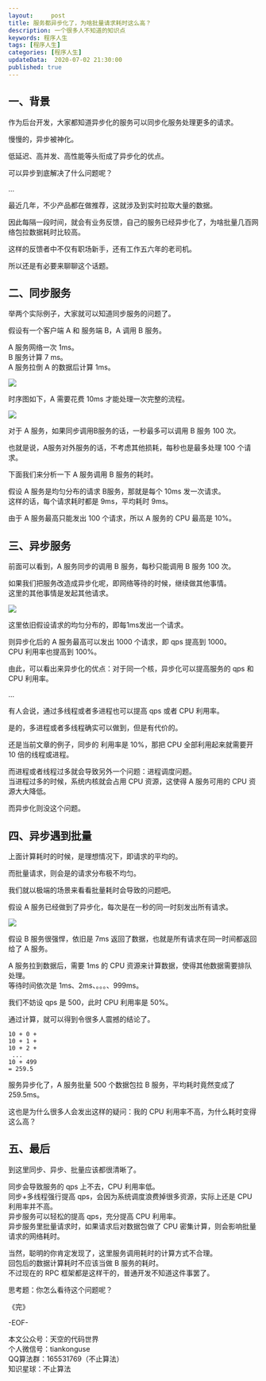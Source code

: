 ```yaml
---   
layout:     post  
title: 服务都异步化了，为啥批量请求耗时这么高？  
description: 一个很多人不知道的知识点  
keywords: 程序人生  
tags: [程序人生]    
categories: [程序人生]  
updateData:  2020-07-02 21:30:00  
published: true  
---  
```



## 一、背景  


作为后台开发，大家都知道异步化的服务可以同步化服务处理更多的请求。  


慢慢的，异步被神化。  


低延迟、高并发、高性能等头衔成了异步化的优点。  


可以异步到底解决了什么问题呢？  


...  


最近几年，不少产品都在做推荐，这就涉及到实时拉取大量的数据。  


因此每隔一段时间，就会有业务反馈，自己的服务已经异步化了，为啥批量几百网络包拉数据耗时比较高。 


这样的反馈者中不仅有职场新手，还有工作五六年的老司机。  


所以还是有必要来聊聊这个话题。  


## 二、同步服务  


举两个实际例子，大家就可以知道同步服务的问题了。  


假设有一个客户端 A 和 服务端 B，A 调用 B 服务。  


A 服务网络一次 1ms。  
B 服务计算 7 ms。  
A 服务拉倒 A 的数据后计算 1ms。  


![](http://res2020.tiankonguse.com/images/2020/07/02/001.png)  


时序图如下，A 需要花费 10ms 才能处理一次完整的流程。  


![](http://res2020.tiankonguse.com/images/2020/07/02/002.png)  


对于 A 服务，如果同步调用B服务的话，一秒最多可以调用 B 服务 100 次。  


也就是说，A服务对外服务的话，不考虑其他损耗，每秒也是最多处理 100 个请求。  


下面我们来分析一下 A 服务调用 B 服务的耗时。  


假设 A 服务是均匀分布的请求 B服务，那就是每个 10ms 发一次请求。  
这样的话，每个请求耗时都是 9ms，平均耗时 9ms。  


由于 A 服务最高只能发出 100 个请求，所以 A 服务的 CPU 最高是 10%。  


## 三、异步服务  


前面可以看到，A 服务同步的调用 B 服务，每秒只能调用 B 服务 100 次。  


如果我们把服务改造成异步化呢，即网络等待的时候，继续做其他事情。  
这里的其他事情是发起其他请求。  


![](http://res2020.tiankonguse.com/images/2020/07/02/003.png)  


这里依旧假设请求的均匀分布的，即每1ms发出一个请求。  


则异步化后的 A 服务最高可以发出 1000 个请求，即 qps 提高到 1000。  
CPU 利用率也提高到 100%。  


由此，可以看出来异步化的优点：对于同一个核，异步化可以提高服务的 qps 和 CPU 利用率。  


...  


有人会说，通过多线程或者多进程也可以提高 qps 或者 CPU 利用率。  


是的，多进程或者多线程确实可以做到，但是有代价的。  


还是当前文章的例子，同步的 利用率是 10%，那把 CPU 全部利用起来就需要开 10 倍的线程或进程。  


而进程或者线程过多就会导致另外一个问题：进程调度问题。  
当进程过多的时候，系统内核就会占用 CPU 资源，这使得 A 服务可用的 CPU 资源大大降低。  


而异步化则没这个问题。  


## 四、异步遇到批量  


上面计算耗时的时候，是理想情况下，即请求的平均的。  


而批量请求，则会是的请求分布极不均匀。  


我们就以极端的场景来看看批量耗时会导致的问题吧。  


假设 A 服务已经做到了异步化，每次是在一秒的同一时刻发出所有请求。  


![](http://res2020.tiankonguse.com/images/2020/07/02/004.png)  


假设 B 服务很强悍，依旧是 7ms 返回了数据，也就是所有请求在同一时间都返回给了 A 服务。  


A 服务拉到数据后，需要 1ms 的 CPU 资源来计算数据，使得其他数据需要排队处理。  
等待时间依次是 1ms、2ms、。。。、999ms。  


我们不妨设 qps 是 500，此时 CPU 利用率是 50%。  


通过计算，就可以得到令很多人震撼的结论了。  


```
10 + 0 + 
10 + 1 + 
10 + 2 +
 ... 
10 + 499
= 259.5
```


服务异步化了，A 服务批量 500 个数据包拉 B 服务，平均耗时竟然变成了 259.5ms。  


这也是为什么很多人会发出这样的疑问：我的 CPU 利用率不高，为什么耗时变得这么高？  


## 五、最后  


到这里同步、异步、批量应该都很清晰了。  


同步会导致服务的 qps 上不去，CPU 利用率低。  
同步+多线程强行提高 qps，会因为系统调度浪费掉很多资源，实际上还是 CPU 利用率并不高。  
异步服务可以轻松的提高 qps，充分提高 CPU 利用率。  
异步服务里批量请求时，如果请求后对数据包做了 CPU 密集计算，则会影响批量请求的网络耗时。  


当然，聪明的你肯定发现了，这里服务调用耗时的计算方式不合理。  
回包后的数据计算耗时不应该当做 B 服务的耗时。  
不过现在的 RPC 框架都是这样干的，普通开发不知道这件事罢了。  


思考题：你怎么看待这个问题呢？  



《完》  


-EOF-  



本文公众号：天空的代码世界  
个人微信号：tiankonguse  
QQ算法群：165531769（不止算法）  
知识星球：不止算法  

